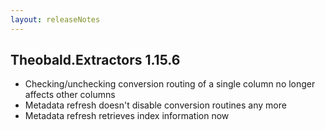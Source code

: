 ```yaml
---
layout: releaseNotes
---
```


## Theobald.Extractors 1.15.6

* Checking/unchecking conversion routing of a single column no longer affects other columns
* Metadata refresh doesn't disable conversion routines any more
* Metadata refresh retrieves index information now

